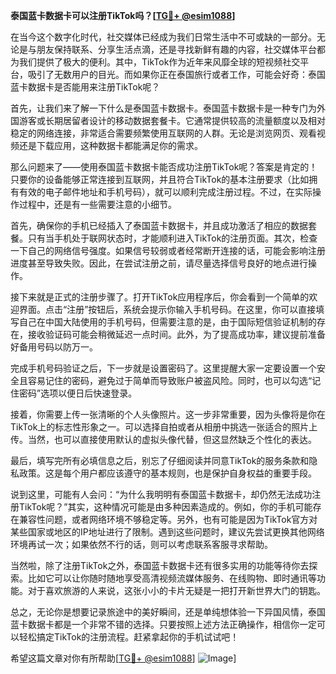 **泰国蓝卡数据卡可以注册TikTok吗？[[TG💪+ @esim1088](https://t.me/s/esim1088)]**

在当今这个数字化时代，社交媒体已经成为我们日常生活中不可或缺的一部分。无论是与朋友保持联系、分享生活点滴，还是寻找新鲜有趣的内容，社交媒体平台都为我们提供了极大的便利。其中，TikTok作为近年来风靡全球的短视频社交平台，吸引了无数用户的目光。而如果你正在泰国旅行或者工作，可能会好奇：泰国蓝卡数据卡是否能用来注册TikTok呢？

首先，让我们来了解一下什么是泰国蓝卡数据卡。泰国蓝卡数据卡是一种专门为外国游客或长期居留者设计的移动数据套餐卡。它通常提供较高的流量额度以及相对稳定的网络连接，非常适合需要频繁使用互联网的人群。无论是浏览网页、观看视频还是下载应用，这种数据卡都能满足你的需求。

那么问题来了——使用泰国蓝卡数据卡能否成功注册TikTok呢？答案是肯定的！只要你的设备能够正常连接到互联网，并且符合TikTok的基本注册要求（比如拥有有效的电子邮件地址和手机号码），就可以顺利完成注册过程。不过，在实际操作过程中，还是有一些需要注意的小细节。

首先，确保你的手机已经插入了泰国蓝卡数据卡，并且成功激活了相应的数据套餐。只有当手机处于联网状态时，才能顺利进入TikTok的注册页面。其次，检查一下自己的网络信号强度。如果信号较弱或者经常断开连接的话，可能会影响注册进度甚至导致失败。因此，在尝试注册之前，请尽量选择信号良好的地点进行操作。

接下来就是正式的注册步骤了。打开TikTok应用程序后，你会看到一个简单的欢迎界面。点击“注册”按钮后，系统会提示你输入手机号码。在这里，你可以直接填写自己在中国大陆使用的手机号码，但需要注意的是，由于国际短信验证机制的存在，接收验证码可能会稍微延迟一点时间。此外，为了提高成功率，建议提前准备好备用号码以防万一。

完成手机号码验证之后，下一步就是设置密码了。这里提醒大家一定要设置一个安全且容易记住的密码，避免过于简单而导致账户被盗风险。同时，也可以勾选“记住密码”选项以便日后快速登录。

接着，你需要上传一张清晰的个人头像照片。这一步非常重要，因为头像将是你在TikTok上的标志性形象之一。可以选择自拍或者从相册中挑选一张适合的照片上传。当然，也可以直接使用默认的虚拟头像代替，但这显然缺乏个性化的表达。

最后，填写完所有必填信息之后，别忘了仔细阅读并同意TikTok的服务条款和隐私政策。这是每个用户都应该遵守的基本规则，也是保护自身权益的重要手段。

说到这里，可能有人会问：“为什么我明明有泰国蓝卡数据卡，却仍然无法成功注册TikTok呢？”其实，这种情况可能是由多种因素造成的。例如，你的手机可能存在兼容性问题，或者网络环境不够稳定等。另外，也有可能是因为TikTok官方对某些国家或地区的IP地址进行了限制。遇到这些问题时，建议先尝试更换其他网络环境再试一次；如果依然不行的话，则可以考虑联系客服寻求帮助。

当然啦，除了注册TikTok之外，泰国蓝卡数据卡还有很多实用的功能等待你去探索。比如它可以让你随时随地享受高清视频流媒体服务、在线购物、即时通讯等功能。对于喜欢旅游的人来说，这张小小的卡片无疑是一把打开新世界大门的钥匙。

总之，无论你是想要记录旅途中的美好瞬间，还是单纯想体验一下异国风情，泰国蓝卡数据卡都是一个非常不错的选择。只要按照上述方法正确操作，相信你一定可以轻松搞定TikTok的注册流程。赶紧拿起你的手机试试吧！

希望这篇文章对你有所帮助[[TG💪+ @esim1088](https://t.me/s/esim1088)] ![Image](https://i.postimg.cc/4NQfJmqS/Snipaste-2025-05-13-00-14-12.png)]